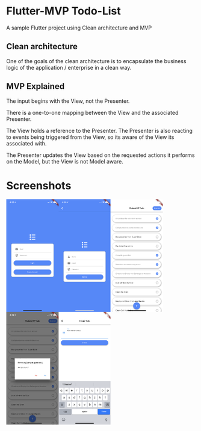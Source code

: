 # Flutter-MVP Todo-List

A sample Flutter project using Clean architecture and MVP

## Clean architecture
One of the goals of the clean architecture is to encapsulate the business logic of the application / enterprise in a clean way.

## MVP Explained
The input begins with the View, not the Presenter.

There is a one-to-one mapping between the View and the associated Presenter.

The View holds a reference to the Presenter. The Presenter is also reacting to events being triggered from the View, so its aware of the View its associated with.

The Presenter updates the View based on the requested actions it performs on the Model, but the View is not Model aware.


# Screenshots
<img src="https://github.com/akinsete/Flutter-Todo-MVP-App/blob/master/assets/images/sign_in.png" align="left" height="300">
<img src="https://github.com/akinsete/Flutter-Todo-MVP-App/blob/master/assets/images/sign_up.png" align="left" height="300">
<img src="https://github.com/akinsete/Flutter-Todo-MVP-App/blob/master/assets/images/todo_list.png" align="left" height="300">
<img src="https://github.com/akinsete/Flutter-Todo-MVP-App/blob/master/assets/images/cofirm_delete.png" align="left" height="300">
<img src="https://github.com/akinsete/Flutter-Todo-MVP-App/blob/master/assets/images/create_todo.png" align="left" height="300">
